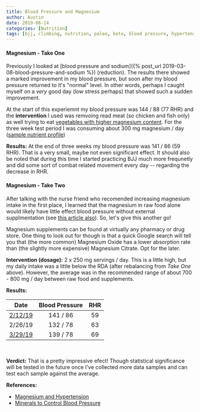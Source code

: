 ```yaml
---
title: Blood Pressure and Magnesium
author: Austin
date: 2019-06-14
categories: [Nutrition]
tags: [bjj, climbing, nutrition, paleo, keto, blood pressure, hypertension, magnesium, red meat, bhb, open science]
---
```


#### Magnesium - Take One

Previously I looked at [blood pressure and sodium]({% post_url 2019-03-08-blood-pressure-and-sodium %}) (reduction).  The results there showed a marked improvement in my blood pressure, but soon after my blood pressure returned to it's "normal" level.  In other words, perhaps I caught myself on a *very* good day (low stress perhaps) that showed such a sudden improvement.

At the start of this experiemnt my blood pressure was 144 / 88 (77 RHR) and the **intervention** I used was remvoing read meat (so chicken and fish only) as well trying to eat [vegetables with higher magnesium content](https://www.myfooddata.com/printables/foods-high-in-magnesium-printable.png).  For the three week test period I was consuming about 300 mg magnesium / day ([sample nutrient profile](https://photos.app.goo.gl/Xn5StjnVBTjqKx1x7))

**Results:**  At the end of three weeks my blood pressure was 141 / 86 (59 RHR).  That is a very small, maybe not even significant effect.  It should also be noted that during this time I started practicing BJJ much more frequnetly and did some sort of combat related movement every day -- regarding the decrease in RHR.

#### Magnesium - Take Two

After talking with the nurse friend who recomended increasing magnesium intake in the first place, I learned that the magnesium in raw food alone would likely have little effect blood pressure without external supplmentation (see [this article also](https://www.livescience.com/55355-magnesium-blood-pressure.html)).  So, let's give this another go!

Magnesium supplements can be found at virtually any pharmacy or drug store.  One thing to look out for though is that a quick Google search will tell you that (the more common) Magnesium Oxide has a lower absorption rate than (the slightly more expensive) Magnesium Citrate.  Opt for the later.

**Intervention (dosage):**  2 x 250 mg servings / day.  This is a little high, but my daily intake was a little below the RDA (after rebalancing from *Take One* above).  However, the average was in the recommended range of about 700 - 800 mg / day between raw food and supplements.

**Results:**

| Date    | Blood Pressure | RHR |
| ------- |:--------------:|:---:|
| [2/12/19](https://photos.app.goo.gl/5VpNmRpyWyHULXdS6) | 141 / 86       | 59  |
| 2/26/19 | 132 / 78       | 63  |
| [3/29/19](https://photos.app.goo.gl/soTdGqZTuuat4Tow5) | 139 / 78       | 69  |

<br />

**Verdict:**  That is a pretty impressive efect!  Though statistical significance will be tested in the future once I've collected more data samples and can test each sample against the average.

**References:**

- [Magnesium and Hypertension](https://www.ncbi.nlm.nih.gov/pubmed/15692166)
- [Minerals to Control Blood Pressure](https://www.health.harvard.edu/heart-health/key-minerals-to-help-control-blood-pressure)
